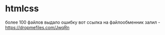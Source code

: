 # htmlcss


более 100 файлов выдало ошибку
вот ссылка на файлообменник залил - https://dropmefiles.com/JwqRn
